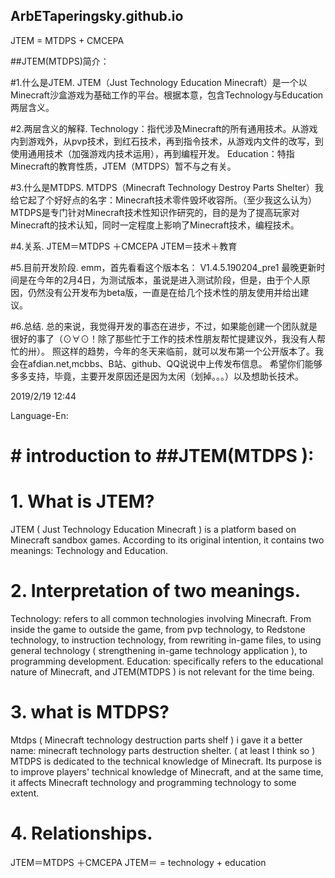 ## ArbETaperingsky.github.io
JTEM = MTDPS + CMCEPA

##JTEM(MTDPS)简介：

#1.什么是JTEM.
JTEM（Just Technology Education Minecraft）是一个以Minecraft沙盒游戏为基础工作的平台。根据本意，包含Technology与Education两层含义。

#2.两层含义的解释.
Technology：指代涉及Minecraft的所有通用技术。从游戏内到游戏外，从pvp技术，到红石技术，再到指令技术，从游戏内文件的改写，到使用通用技术（加强游戏内技术运用），再到编程开发。
Education：特指Minecraft的教育性质，JTEM（MTDPS）暂不与之有关。

#3.什么是MTDPS.
MTDPS（Minecraft Technology Destroy Parts Shelter）我给它起了个好好点的名字：Minecraft技术零件毁坏收容所。（至少我这么认为）MTDPS是专门针对Minecraft技术性知识作研究的，目的是为了提高玩家对Minecraft的技术认知，同时一定程度上影响了Minecraft技术，编程技术。

#4.关系.
JTEM＝MTDPS ＋CMCEPA
JTEM＝技术＋教育

#5.目前开发阶段.
emm，首先看看这个版本名：
V1.4.5.190204_pre1
最晚更新时间是在今年的2月4日，为测试版本，虽说是进入测试阶段，但是，由于个人原因，仍然没有公开发布为beta版，一直是在给几个技术性的朋友使用并给出建议。

#6.总结.
总的来说，我觉得开发的事态在进步，不过，如果能创建一个团队就是很好的事了（⊙∀⊙！除了那些忙于工作的技术性朋友帮忙提建议外，我没有人帮忙的卅）。
照这样的趋势，今年的冬天来临前，就可以发布第一个公开版本了。我会在afdian.net,mcbbs、B站、github、QQ说说中上传发布信息。
希望你们能够多多支持，毕竟，主要开发原因还是因为太闲（划掉。。。）以及想助长技术。

2019/2/19 12:44

Language-En:
# # introduction to ##JTEM(MTDPS ):

# 1. What is JTEM?
JTEM ( Just Technology Education Minecraft ) is a platform based on Minecraft sandbox games. According to its original intention, it contains two meanings: Technology and Education.

# 2. Interpretation of two meanings.
Technology: refers to all common technologies involving Minecraft. From inside the game to outside the game, from pvp technology, to Redstone technology, to instruction technology, from rewriting in-game files, to using general technology ( strengthening in-game technology application ), to programming development.
Education: specifically refers to the educational nature of Minecraft, and JTEM(MTDPS ) is not relevant for the time being.

# 3. what is MTDPS?
Mtdps ( Minecraft technology destruction parts shelf ) i gave it a better name: minecraft technology parts destruction shelter. ( at least I think so ) MTDPS is dedicated to the technical knowledge of Minecraft. Its purpose is to improve players' technical knowledge of Minecraft, and at the same time, it affects Minecraft technology and programming technology to some extent.

# 4. Relationships.
JTEM＝MTDPS ＋CMCEPA
JTEM＝ = technology + education
